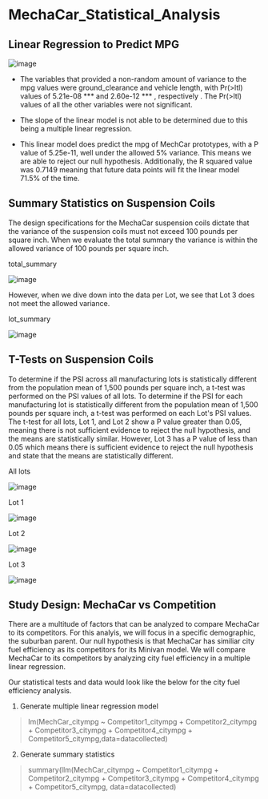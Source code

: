 # MechaCar_Statistical_Analysis

## Linear Regression to Predict MPG

![image](https://user-images.githubusercontent.com/109913335/207478263-6ff4ff77-c85e-4a0d-a27c-f9cdf1157818.png)

 - The variables that provided a non-random amount of variance to the mpg values were ground_clearance and vehicle length, with Pr(>ltl) values of 5.21e-08 *** and 2.60e-12 *** , respectively . The Pr(>ltl) values of all the other variables were not significant.

 - The slope of the linear model is not able to be determined due to this being a multiple linear regression.

 - This linear model does predict the mpg of MechCar prototypes, with a P value of 5.25e-11, well under the allowed 5% variance. This means we are able to reject our null hypothesis. Additionally, the R squared value was 0.7149 meaning that future data points will fit the linear model 71.5% of the time.

## Summary Statistics on Suspension Coils
The design specifications for the MechaCar suspension coils dictate that the variance of the suspension coils must not exceed 100 pounds per square inch. When we evaluate the total summary the variance is within the allowed variance of 100 pounds per square inch.

total_summary

![image](https://user-images.githubusercontent.com/109913335/206617334-ce9a1843-0133-4fa3-a127-110139cbde9f.png)

However, when we dive down into the data per Lot, we see that Lot 3 does not meet the allowed variance.

lot_summary

![image](https://user-images.githubusercontent.com/109913335/206617372-e01e5017-32e2-493d-83ae-58df973753ff.png)

## T-Tests on Suspension Coils
To determine if the PSI across all manufacturing lots is statistically different from the population mean of 1,500 pounds per square inch, a t-test was performed on the PSI values of all lots. To determine if the PSI for each manufacturing lot is statistically different from the population mean of 1,500 pounds per square inch, a t-test was performed on each Lot's PSI values. The t-test for all lots, Lot 1, and Lot 2 show a P value greater than 0.05, meaning there is not sufficient evidence to reject the null hypothesis, and the means are statistically similar. However, Lot 3 has a P value of less than 0.05 which means there is sufficient evidence to reject the null hypothesis and state that the means are statistically different.

All lots

![image](https://user-images.githubusercontent.com/109913335/206624948-ef3549ff-f808-40a3-8ccf-c5e901b39b0e.png)

Lot 1

![image](https://user-images.githubusercontent.com/109913335/206625000-c8f14774-2467-47ef-a212-c95d82279b44.png)

Lot 2

![image](https://user-images.githubusercontent.com/109913335/206625016-0aef6be3-7668-44d4-8179-1c1a683495a9.png)

Lot 3

![image](https://user-images.githubusercontent.com/109913335/206625094-122feb55-3f2a-4060-9a08-1eb7b6e62f7f.png)


## Study Design: MechaCar vs Competition
There are a multitude of factors that can be analyzed to compare MechaCar to its competitors. For this analyis, we will focus in a specific demographic, the suburban parent. Our null hypothesis is that MechaCar has similiar city fuel efficiency as its competitors for its Minivan model. We will compare MechaCar to its competitors by analyzing city fuel efficiency in a multiple linear regression.

Our statistical tests and data would look like the below for the city fuel efficiency analysis.
1. Generate multiple linear regression model
> lm(MechCar_citympg ~ Competitor1_citympg + Competitor2_citympg + Competitor3_citympg + Competitor4_citympg + Competitor5_citympg,data=datacollected) 
2. Generate summary statistics
>summary(llm(MechCar_citympg ~ Competitor1_citympg + Competitor2_citympg + Competitor3_citympg + Competitor4_citympg + Competitor5_citympg, data=datacollected) 

